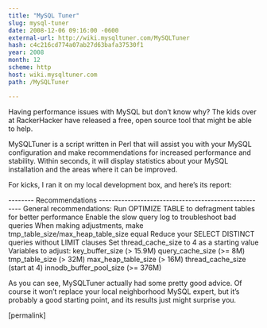 ```yaml
---
title: "MySQL Tuner"
slug: mysql-tuner
date: 2008-12-06 09:16:00 -0600
external-url: http://wiki.mysqltuner.com/MySQLTuner
hash: c4c216cd774a07ab27d63bafa37530f1
year: 2008
month: 12
scheme: http
host: wiki.mysqltuner.com
path: /MySQLTuner

---
```


Having performance issues with MySQL but don’t know why? The kids over at RackerHacker have released a free, open source tool that might be able to help.




MySQLTuner is a script written in Perl that will assist you with your MySQL configuration and make recommendations for increased performance and stability. Within seconds, it will display statistics about your MySQL installation and the areas where it can be improved.




For kicks, I ran it on my local development box, and here’s its report:




-------- Recommendations -----------------------------------------------------
General recommendations:
    Run OPTIMIZE TABLE to defragment tables for better performance
    Enable the slow query log to troubleshoot bad queries
    When making adjustments, make tmp_table_size/max_heap_table_size equal
    Reduce your SELECT DISTINCT queries without LIMIT clauses
    Set thread_cache_size to 4 as a starting value
Variables to adjust:
    key_buffer_size (> 15.9M)
    query_cache_size (>= 8M)
    tmp_table_size (> 32M)
    max_heap_table_size (> 16M)
    thread_cache_size (start at 4)
    innodb_buffer_pool_size (>= 376M)


As you can see, MySQLTuner actually had some pretty good advice. Of course it won’t replace your local neighborhood MySQL expert, but it’s probably a good starting point, and its results just might surprise you.



[permalink]

